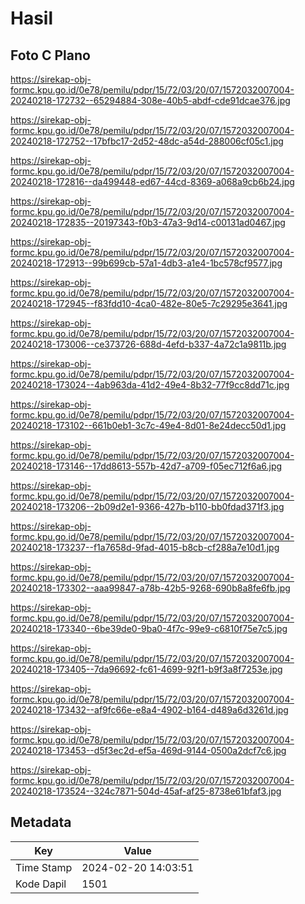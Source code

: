 # Hasil

## Foto C Plano

https://sirekap-obj-formc.kpu.go.id/0e78/pemilu/pdpr/15/72/03/20/07/1572032007004-20240218-172732--65294884-308e-40b5-abdf-cde91dcae376.jpg

https://sirekap-obj-formc.kpu.go.id/0e78/pemilu/pdpr/15/72/03/20/07/1572032007004-20240218-172752--17bfbc17-2d52-48dc-a54d-288006cf05c1.jpg

https://sirekap-obj-formc.kpu.go.id/0e78/pemilu/pdpr/15/72/03/20/07/1572032007004-20240218-172816--da499448-ed67-44cd-8369-a068a9cb6b24.jpg

https://sirekap-obj-formc.kpu.go.id/0e78/pemilu/pdpr/15/72/03/20/07/1572032007004-20240218-172835--20197343-f0b3-47a3-9d14-c00131ad0467.jpg

https://sirekap-obj-formc.kpu.go.id/0e78/pemilu/pdpr/15/72/03/20/07/1572032007004-20240218-172913--99b699cb-57a1-4db3-a1e4-1bc578cf9577.jpg

https://sirekap-obj-formc.kpu.go.id/0e78/pemilu/pdpr/15/72/03/20/07/1572032007004-20240218-172945--f83fdd10-4ca0-482e-80e5-7c29295e3641.jpg

https://sirekap-obj-formc.kpu.go.id/0e78/pemilu/pdpr/15/72/03/20/07/1572032007004-20240218-173006--ce373726-688d-4efd-b337-4a72c1a9811b.jpg

https://sirekap-obj-formc.kpu.go.id/0e78/pemilu/pdpr/15/72/03/20/07/1572032007004-20240218-173024--4ab963da-41d2-49e4-8b32-77f9cc8dd71c.jpg

https://sirekap-obj-formc.kpu.go.id/0e78/pemilu/pdpr/15/72/03/20/07/1572032007004-20240218-173102--661b0eb1-3c7c-49e4-8d01-8e24decc50d1.jpg

https://sirekap-obj-formc.kpu.go.id/0e78/pemilu/pdpr/15/72/03/20/07/1572032007004-20240218-173146--17dd8613-557b-42d7-a709-f05ec712f6a6.jpg

https://sirekap-obj-formc.kpu.go.id/0e78/pemilu/pdpr/15/72/03/20/07/1572032007004-20240218-173206--2b09d2e1-9366-427b-b110-bb0fdad371f3.jpg

https://sirekap-obj-formc.kpu.go.id/0e78/pemilu/pdpr/15/72/03/20/07/1572032007004-20240218-173237--f1a7658d-9fad-4015-b8cb-cf288a7e10d1.jpg

https://sirekap-obj-formc.kpu.go.id/0e78/pemilu/pdpr/15/72/03/20/07/1572032007004-20240218-173302--aaa99847-a78b-42b5-9268-690b8a8fe6fb.jpg

https://sirekap-obj-formc.kpu.go.id/0e78/pemilu/pdpr/15/72/03/20/07/1572032007004-20240218-173340--6be39de0-9ba0-4f7c-99e9-c6810f75e7c5.jpg

https://sirekap-obj-formc.kpu.go.id/0e78/pemilu/pdpr/15/72/03/20/07/1572032007004-20240218-173405--7da96692-fc61-4699-92f1-b9f3a8f7253e.jpg

https://sirekap-obj-formc.kpu.go.id/0e78/pemilu/pdpr/15/72/03/20/07/1572032007004-20240218-173432--af9fc66e-e8a4-4902-b164-d489a6d3261d.jpg

https://sirekap-obj-formc.kpu.go.id/0e78/pemilu/pdpr/15/72/03/20/07/1572032007004-20240218-173453--d5f3ec2d-ef5a-469d-9144-0500a2dcf7c6.jpg

https://sirekap-obj-formc.kpu.go.id/0e78/pemilu/pdpr/15/72/03/20/07/1572032007004-20240218-173524--324c7871-504d-45af-af25-8738e61bfaf3.jpg


## Metadata

| Key        | Value               |
| ---------- | ------------------- |
| Time Stamp | 2024-02-20 14:03:51 |
| Kode Dapil | 1501                |



